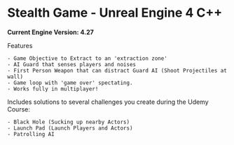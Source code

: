 # Stealth Game - Unreal Engine 4 C++

**Current Engine Version: 4.27**

Features

	- Game Objective to Extract to an 'extraction zone'
	- AI Guard that senses players and noises
	- First Person Weapon that can distract Guard AI (Shoot Projectiles at wall)
	- Game loop with 'game over' spectating.
	- Works fully in multiplayer!

Includes solutions to several challenges you create during the Udemy Course:

	- Black Hole (Sucking up nearby Actors)
	- Launch Pad (Launch Players and Actors)
	- Patrolling AI
